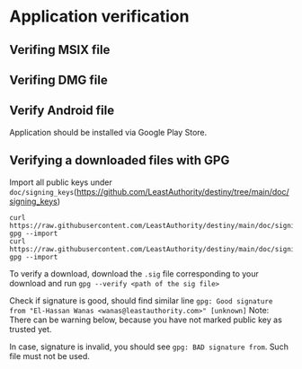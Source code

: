 # Application verification

## Verifing MSIX file

## Verifing DMG file

## Verify Android file

Application should be installed via Google Play Store.

## Verifying a downloaded files with GPG

Import all public keys under `doc/signing_keys`(https://github.com/LeastAuthority/destiny/tree/main/doc/signing_keys)
```
curl https://raw.githubusercontent.com/LeastAuthority/destiny/main/doc/signing_keys/donatas_la.pub| gpg --import
curl https://raw.githubusercontent.com/LeastAuthority/destiny/main/doc/signing_keys/ewanas_la.pub| gpg --import
```

To verify a download, download the `.sig` file corresponding to your download
and run `gpg --verify <path of the sig file>`

Check if signature is good, should find similar line `gpg: Good signature from "El-Hassan Wanas <wanas@leastauthority.com>" [unknown]`
Note: There can be warning below, because you have not marked public key as trusted yet.

In case, signature is invalid, you should see `gpg: BAD signature from`. Such file must not be used.

